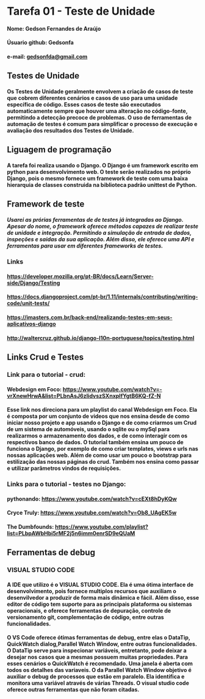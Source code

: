 # Tarefa 01 - Teste de Unidade

#### Nome: Gedson Fernandes de Araújo
#### Úsuario github: Gedsonfa 
#### e-mail: gedsonfda@gmail.com

## Testes de Unidade

#### Os Testes de Unidade geralmente envolvem a criação de casos de teste que cobrem diferentes cenários e casos de uso para uma unidade específica de código. Esses casos de teste são executados automaticamente sempre que houver uma alteração no código-fonte, permitindo a detecção precoce de problemas. O uso de ferramentas de automação de testes é comum para simplificar o processo de execução e avaliação dos resultados dos Testes de Unidade.

## Liguagem de programação

#### A tarefa foi realiza usando o Django. O Django é um framework escrito em python para desenvolvimento web. O teste serão realizados no próprio Django, pois o mesmo fornece um framework de teste com uma baixa hierarquia de classes construida na biblioteca padrão unittest de Python. 

## Framework de teste

##### Usarei as prórias ferramentas de de testes já integradas ao Django. Apesar do nome, o framework oferece métodos capazes de realizar teste de unidade e integração. Permitindo a simulação de entrada de dados, inspeções e saidas da sua aplicação. Além disso, ele oferece uma API e ferramentas para usar em diferentes frameworks de testes.

### Links

#### <https://developer.mozilla.org/pt-BR/docs/Learn/Server-side/Django/Testing>
#### <https://docs.djangoproject.com/pt-br/1.11/internals/contributing/writing-code/unit-tests/>
#### <https://imasters.com.br/back-end/realizando-testes-em-seus-aplicativos-django>
#### <http://waltercruz.github.io/django-l10n-portuguese/topics/testing.html>


## Links Crud e Testes

### Link para o tutorial - crud: 

#### Webdesign em Foco: <https://www.youtube.com/watch?v=-vrXnewHrwA&list=PLbnAsJ6zlidvszSXnxplfYgtB6KQ-fZ-N>

#### Esse link nos direciona para um playlist do canal Webdesign em Foco. Ela é composta por um conjunto de videos que nos ensina desde de como iniciar nosso projeto e app usando o Django e de como criarmos um Crud de um sistema de automóveis, usando o sqlite ou o mySql para realizarmos o armazenamento dos dados, e de como interagir com os respectivos banco de dados. O tutorial também ensina um pouco de funciona o Django, por exemplo de como criar templates, views e urls nas nossas aplicações web. Além de como usar um pouco o bootstrap para estilização das nossas páginas do crud. Também nos ensina como passar e utilizar parâmetros vindos de requisições.

### Links para o tutorial - testes no Django: 

#### pythonando: <https://www.youtube.com/watch?v=cEXt8hDyKQw>
#### Cryce Truly: <https://www.youtube.com/watch?v=Ob8_UAgEK5w>
#### The Dumbfounds: <https://www.youtube.com/playlist?list=PLbpAWbHbi5rMF2j5n6imm0enrSD9eQUaM>

## Ferramentas de debug

### VISUAL STUDIO CODE
#### A IDE que utilizo é o VISUAL STUDIO CODE. Ela é uma ótima interface de desenvolvimento, pois fornece multiplos recursos que auxiliam o desenvilvedor a produzir de forma mais dinâmica e fácil. Além disso, esse editor de código tem suporte para as principais plataforma ou sistemas operacionais, e oferece ferramentas de depuração, controle de versionamento git, complementação de código, entre outras funcionalidades.

#### O VS Code oferece ótimas ferramentas de debug, entre elas o DataTip, QuickWatch dialog,Parallel Watch Window, entre outras funcionalidades. O DataTip serve para inspecionar variáveis, entretanto, pode deixar a desejar nos casos que a mesmas possuem muitas propriedades. Para esses cenários o QuickWatch é recomendado. Uma janela é aberta com todos os detalhes das variaveis. O da Parallel Watch Window objetivo é auxiliar o debug de processos que estão em paralelo. Ela identifica e monitora uma variável através de várias Threads. O visual studio code oferece outras ferramentas que não foram citadas.